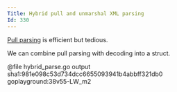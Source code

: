 ```yaml
---
Title: Hybrid pull and unmarshal XML parsing
Id: 330
---
```


[Pull parsing](190) is efficient but tedious.

We can combine pull parsing with decoding into a struct.

@file hybrid_parse.go output sha1:981e098c53d734dcc6655093941b4abbff321db0 goplayground:38v55-LW_m2
